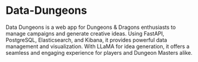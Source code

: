 # Data-Dungeons
Data Dungeons is a web app for Dungeons &amp; Dragons enthusiasts to manage campaigns and generate creative ideas. Using FastAPI, PostgreSQL, Elasticsearch, and Kibana, it provides powerful data management and visualization. With LLaMA for idea generation, it offers a seamless and engaging experience for players and Dungeon Masters alike.
